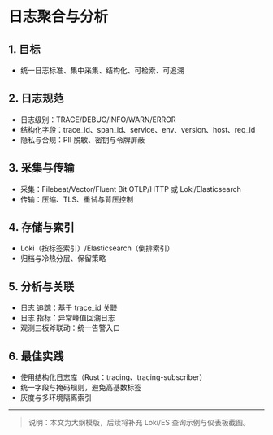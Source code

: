 ﻿# 日志聚合与分析

## 1. 目标

- 统一日志标准、集中采集、结构化、可检索、可追溯

## 2. 日志规范

- 日志级别：TRACE/DEBUG/INFO/WARN/ERROR
- 结构化字段：trace_id、span_id、service、env、version、host、req_id
- 隐私与合规：PII 脱敏、密钥与令牌屏蔽

## 3. 采集与传输

- 采集：Filebeat/Vector/Fluent Bit  OTLP/HTTP 或 Loki/Elasticsearch
- 传输：压缩、TLS、重试与背压控制

## 4. 存储与索引

- Loki（按标签索引）/Elasticsearch（倒排索引）
- 归档与冷热分层、保留策略

## 5. 分析与关联

- 日志  追踪：基于 trace_id 关联
- 日志  指标：异常峰值回溯日志
- 观测三板斧联动：统一告警入口

## 6. 最佳实践

- 使用结构化日志库（Rust：tracing、tracing-subscriber）
- 统一字段与掩码规则，避免高基数标签
- 灰度与多环境隔离索引

---

> 说明：本文为大纲模版，后续将补充 Loki/ES 查询示例与仪表板截图。
